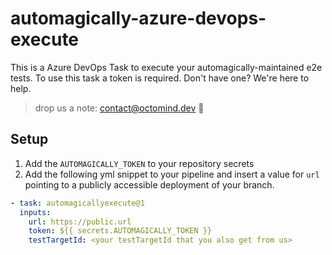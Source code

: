 # automagically-azure-devops-execute

This is a Azure DevOps Task to execute your automagically-maintained e2e tests.
To use this task a token is required. Don't have one? We're here to help.

> drop us a note: contact@octomind.dev 🐙

## Setup

1. Add the `AUTOMAGICALLY_TOKEN` to your repository secrets
2. Add the following yml snippet to your pipeline and insert a value for `url` pointing to a publicly accessible
   deployment of your branch.

```yml
- task: automagicallyexecute@1
  inputs:
    url: https://public.url
    token: ${{ secrets.AUTOMAGICALLY_TOKEN }}
    testTargetId: <your testTargetId that you also get from us>
```
